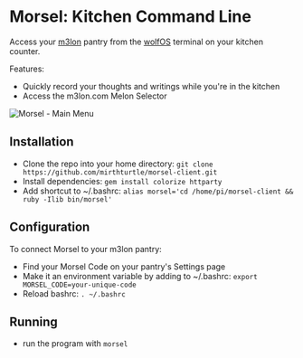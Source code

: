 # Morsel: Kitchen Command Line

Access your [m3lon](https://www.m3lon.com) pantry from the [wolfOS](https://github.com/mirthturtle/wolfOS-legacy) terminal on your kitchen counter.

Features:
- Quickly record your thoughts and writings while you're in the kitchen
- Access the m3lon.com Melon Selector

![Morsel - Main Menu](morsel-menu.jpg "Morsel - Main Menu")

## Installation

- Clone the repo into your home directory: `git clone https://github.com/mirthturtle/morsel-client.git`
- Install dependencies: `gem install colorize httparty`
- Add shortcut to ~/.bashrc: `alias morsel='cd /home/pi/morsel-client && ruby -Ilib bin/morsel'`

## Configuration
To connect Morsel to your m3lon pantry: 
- Find your Morsel Code on your pantry's Settings page
- Make it an environment variable by adding to ~/.bashrc: `export MORSEL_CODE=your-unique-code`
- Reload bashrc: `. ~/.bashrc`

## Running
- run the program with `morsel`

